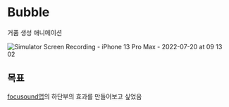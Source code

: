 # Bubble
거품 생성 애니메이션

![Simulator Screen Recording - iPhone 13 Pro Max - 2022-07-20 at 09 13 02](https://user-images.githubusercontent.com/35207196/179869073-f831dfaa-eb0b-43b8-b64f-56573f305b8e.gif)

## 목표
[focusound앱](https://apps.apple.com/kr/app/focusound/id1271686722?l=en)의 하단부의 효과를 만들어보고 싶었음
